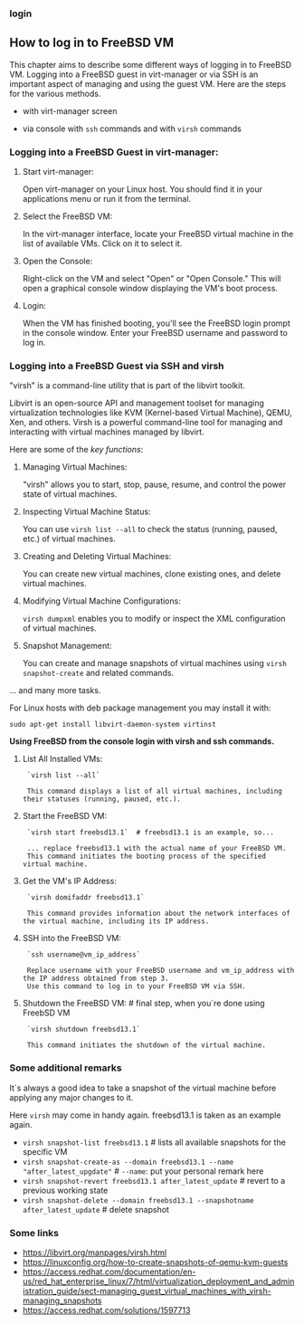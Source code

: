 ### login
## How to log in to FreeBSD VM

This chapter aims to describe some different ways of logging in to FreeBSD VM.
Logging into a FreeBSD guest in virt-manager or via SSH is an important aspect of managing and using the guest VM. Here are the steps for the various methods.

* with virt-manager screen

* via console
	with `ssh` commands and
	with `virsh` commands
	


### Logging into a FreeBSD Guest in virt-manager:


1. Start virt-manager: 

    Open virt-manager on your Linux host. You should find it in your applications menu or run it from the terminal.

2. Select the FreeBSD VM:

     In the virt-manager interface, locate your FreeBSD virtual machine in the list of available VMs. Click on it to select it.

3. Open the Console: 

    Right-click on the VM and select "Open" or "Open Console." This will open a graphical console window displaying the VM's boot process.

4. Login:

     When the VM has finished booting, you'll see the FreeBSD login prompt in the console window. Enter your FreeBSD username and password to log in.
     

### Logging into a FreeBSD Guest via SSH and virsh


"virsh" is a command-line utility that is part of the libvirt toolkit.

Libvirt is an open-source API and management toolset for managing virtualization technologies like KVM (Kernel-based Virtual Machine), QEMU, Xen, and others. Virsh is a powerful command-line tool for managing and interacting with virtual machines managed by libvirt.

Here are some of the *key functions*:

1. Managing Virtual Machines:
 
     "virsh" allows you to start, stop, pause, resume, and control the power state of virtual machines.

2. Inspecting Virtual Machine Status:

     You can use `virsh list --all` to check the status (running, paused, etc.) of virtual machines.

3. Creating and Deleting Virtual Machines:

     You can create new virtual machines, clone existing ones, and delete virtual machines.

4. Modifying Virtual Machine Configurations:
 
     `virsh dumpxml` enables you to modify or inspect the XML configuration of virtual machines.

5. Snapshot Management: 

    You can create and manage snapshots of virtual machines using `virsh snapshot-create` and related commands.

... and many more tasks.


For Linux hosts with deb package management you may install it with:

`sudo apt-get install libvirt-daemon-system virtinst`


**Using FreeBSD from the console login with virsh and ssh commands.**


1. List All Installed VMs:

        `virsh list --all`
        
        This command displays a list of all virtual machines, including their statuses (running, paused, etc.).

2. Start the FreeBSD VM:

        `virsh start freebsd13.1`  # freebsd13.1 is an example, so...
        
        ... replace freebsd13.1 with the actual name of your FreeBSD VM.
        This command initiates the booting process of the specified virtual machine.

3. Get the VM's IP Address:

        `virsh domifaddr freebsd13.1`
        
        This command provides information about the network interfaces of the virtual machine, including its IP address.

4. SSH into the FreeBSD VM:

        `ssh username@vm_ip_address`
        
        Replace username with your FreeBSD username and vm_ip_address with the IP address obtained from step 3.
        Use this command to log in to your FreeBSD VM via SSH.

5. Shutdown the FreeBSD VM:  # final step, when you´re done using FreebSD VM

        `virsh shutdown freebsd13.1`
        
        This command initiates the shutdown of the virtual machine.


### Some additional remarks


It´s always a good idea to take a snapshot of the virtual machine before applying any major changes to it.

Here `virsh` may come in handy again. 
freebsd13.1 is taken as an example again.

* `virsh snapshot-list freebsd13.1` # lists all available snapshots for the specific VM
* `virsh snapshot-create-as --domain freebsd13.1 --name "after_latest_upgdate"` # `--name`: put your personal remark here
* `virsh snapshot-revert freebsd13.1 after_latest_update` # revert to a previous working state
* `virsh snapshot-delete --domain freebsd13.1 --snapshotname after_latest_update`  # delete snapshot


### Some links


* https://libvirt.org/manpages/virsh.html
* https://linuxconfig.org/how-to-create-snapshots-of-qemu-kvm-guests
* https://access.redhat.com/documentation/en-us/red_hat_enterprise_linux/7/html/virtualization_deployment_and_administration_guide/sect-managing_guest_virtual_machines_with_virsh-managing_snapshots
* https://access.redhat.com/solutions/1597713






